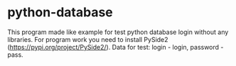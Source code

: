 # python-database
This program made like example for test python database login without any libraries.
For program work you need to install PySide2 (https://pypi.org/project/PySide2/).
Data for test: login - login, password - pass.
